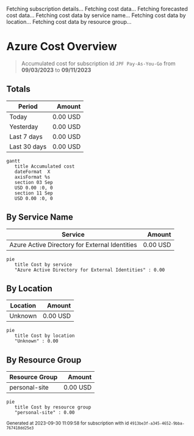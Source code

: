 Fetching subscription details...
Fetching cost data...
Fetching forecasted cost data...
Fetching cost data by service name...
Fetching cost data by location...
Fetching cost data by resource group...
# Azure Cost Overview

> Accumulated cost for subscription id `JPF Pay-As-You-Go` from **09/03/2023** to **09/11/2023**

## Totals

|Period|Amount|
|---|---:|
|Today|0.00 USD|
|Yesterday|0.00 USD|
|Last 7 days|0.00 USD|
|Last 30 days|0.00 USD|

```mermaid
gantt
   title Accumulated cost
   dateFormat  X
   axisFormat %s
   section 03 Sep
   USD 0.00 :0, 0
   section 11 Sep
   USD 0.00 :0, 0
```

## By Service Name

|Service|Amount|
|---|---:|
|Azure Active Directory for External Identities|0.00 USD|

```mermaid
pie
   title Cost by service
   "Azure Active Directory for External Identities" : 0.00
```

## By Location

|Location|Amount|
|---|---:|
|Unknown|0.00 USD|

```mermaid
pie
   title Cost by location
   "Unknown" : 0.00
```

## By Resource Group

|Resource Group|Amount|
|---|---:|
|personal-site|0.00 USD|

```mermaid
pie
   title Cost by resource group
   "personal-site" : 0.00
```

<sup>Generated at 2023-09-30 11:09:58 for subscription with id `4913be3f-a345-4652-9bba-767418dd25e3`</sup>
